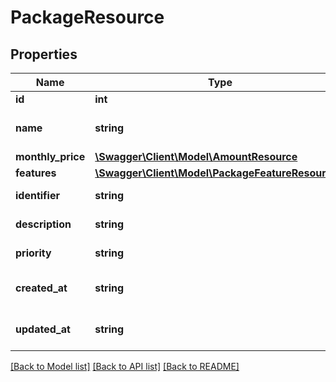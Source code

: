 # PackageResource

## Properties
Name | Type | Description | Notes
------------ | ------------- | ------------- | -------------
**id** | **int** | Package ID. | [optional] 
**name** | **string** | Name of the package. | [optional] 
**monthly_price** | [**\Swagger\Client\Model\AmountResource**](AmountResource.md) |  | [optional] 
**features** | [**\Swagger\Client\Model\PackageFeatureResource[]**](PackageFeatureResource.md) | Fet. | [optional] 
**identifier** | **string** | Package identifier. | [optional] 
**description** | **string** | Package description. | [optional] 
**priority** | **string** | Package priority. | [optional] 
**created_at** | **string** | Package created at time stamp. | [optional] 
**updated_at** | **string** | Package update at time stamp. | [optional] 

[[Back to Model list]](../README.md#documentation-for-models) [[Back to API list]](../README.md#documentation-for-api-endpoints) [[Back to README]](../README.md)


